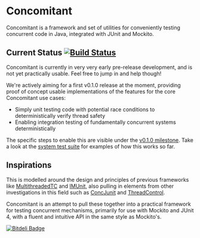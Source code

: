 Concomitant
===========

Concomitant is a framework and set of utilities for conveniently testing concurrent code in Java, integrated with JUnit and Mockito.

Current Status [![Build Status](https://travis-ci.org/pimterry/concomitant.png)](https://travis-ci.org/pimterry/concomitant)
--------------
Concomitant is currently in very very early pre-release development, and is not yet practically usable. Feel free to jump in and help though!

We're actively aiming for a first v0.1.0 release at the moment, providing proof of concept usable implementations of the features for the core Concomitant use cases:

* Simply unit testing code with potential race conditions to deterministically verify thread safety
* Enabling integration testing of fundamentally concurrent systems deterministically

The specific steps to enable this are visible under the [v0.1.0 milestone](https://github.com/pimterry/concomitant/issues?milestone=1&state=open). Take a look at the [system test suite](https://github.com/pimterry/concomitant/tree/master/concomitant-test/src/test/java/org/concomitant/systemtests) for examples of how this works so far.

Inspirations
------------
This is modelled around the design and principles of previous frameworks like [MultithreadedTC](http://www.cs.umd.edu/projects/PL/multithreadedtc/overview.html) and [IMUnit](http://crest.cs.ucl.ac.uk/cow/17/slides/COW17_Marinov.pdf), also pulling in elements from other investigations in this field such as [ConcJunit](http://www.cs.rice.edu/~mgricken/research/concutest/concjunit/) and [ThreadControl](http://code.google.com/p/threadcontrol/).

Concomitant is an attempt to pull these together into a practical framework for testing concurrent mechanisms, primarily for use with Mockito and JUnit 4, with a fluent and intuitive API in the same style as Mockito's.


[![Bitdeli Badge](https://d2weczhvl823v0.cloudfront.net/pimterry/concomitant/trend.png)](https://bitdeli.com/free "Bitdeli Badge")

